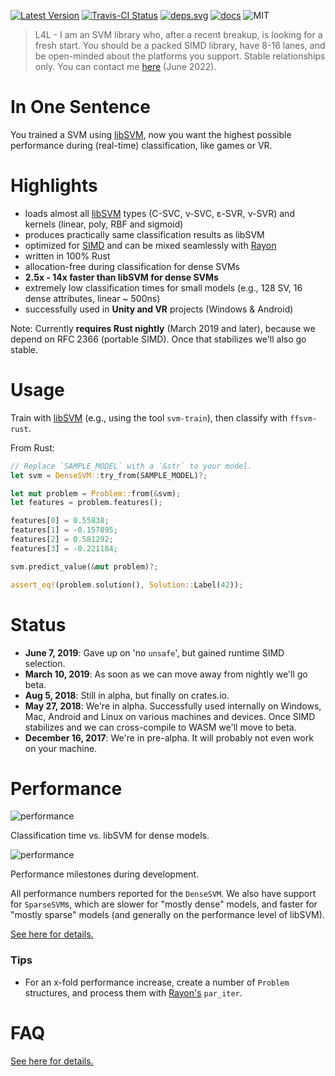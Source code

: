 [![Latest Version]][crates.io]
[![Travis-CI Status]][travis]
[![deps.svg]][deps]
[![docs]][docs.rs]
![MIT]

> L4L - I am an SVM library who, after a recent breakup, is looking for a fresh start. You should be a packed SIMD library, have 8-16 lanes, and be open-minded about the platforms you support. Stable relationships only. You can contact me [here](https://github.com/ralfbiedert/ffsvm-rust/issues/8) (June 2022).


# In One Sentence

You trained a SVM using [libSVM](https://github.com/cjlin1/libsvm), now you want the highest possible performance during (real-time) classification, like games or VR.


# Highlights

* loads almost all [libSVM](https://github.com/cjlin1/libsvm) types (C-SVC, ν-SVC, ε-SVR,  ν-SVR) and kernels (linear, poly, RBF and sigmoid)
* produces practically same classification results as libSVM
* optimized for [SIMD](https://github.com/rust-lang/rfcs/pull/2366) and can be mixed seamlessly with [Rayon](https://github.com/rayon-rs/rayon)
* written in 100% Rust
* allocation-free during classification for dense SVMs
* **2.5x - 14x faster than libSVM for dense SVMs**
* extremely low classification times for small models (e.g., 128 SV, 16 dense attributes, linear ~ 500ns)
* successfully used in **Unity and VR** projects (Windows & Android)


Note: Currently **requires Rust nightly** (March 2019 and later), because we depend on RFC 2366 (portable SIMD). Once that stabilizes we'll also go stable.


# Usage

Train with [libSVM](https://github.com/cjlin1/libsvm) (e.g., using the tool `svm-train`), then classify with `ffsvm-rust`.

From Rust:

```rust
// Replace `SAMPLE_MODEL` with a `&str` to your model.
let svm = DenseSVM::try_from(SAMPLE_MODEL)?;

let mut problem = Problem::from(&svm);
let features = problem.features();

features[0] = 0.55838;
features[1] = -0.157895;
features[2] = 0.581292;
features[3] = -0.221184;

svm.predict_value(&mut problem)?;

assert_eq!(problem.solution(), Solution::Label(42));
```

# Status
* **June 7, 2019**: Gave up on 'no `unsafe`', but gained runtime SIMD selection.
* **March 10, 2019**: As soon as we can move away from nightly we'll go beta.
* **Aug 5, 2018**: Still in alpha, but finally on crates.io.
* **May 27, 2018**: We're in alpha. Successfully used internally on Windows, Mac, Android and Linux
on various machines and devices. Once SIMD stabilizes and we can cross-compile to WASM
we'll move to beta.
* **December 16, 2017**: We're in pre-alpha. It will probably not even work on your machine.


# Performance

![performance](https://raw.githubusercontent.com/ralfbiedert/ffsvm-rust/master/docs/performance_relative.v3.png)

Classification time vs. libSVM for dense models.

![performance](https://raw.githubusercontent.com/ralfbiedert/ffsvm-rust/master/docs/performance_history.v4.png)

Performance milestones during development.

All performance numbers reported for the `DenseSVM`. We also have support for `SparseSVM`s, which are slower for "mostly dense" models, and faster for "mostly sparse" models (and generally on the performance level of libSVM).


[See here for details.](https://github.com/ralfbiedert/ffsvm-rust/blob/master/docs/performance.md)


### Tips

* For an x-fold performance increase, create a number of `Problem` structures, and process them with [Rayon's](https://docs.rs/rayon/1.0.3/rayon/) `par_iter`.


# FAQ

[See here for details.](https://github.com/ralfbiedert/ffsvm-rust/blob/master/docs/FAQ.md)


[travis]: https://travis-ci.org/ralfbiedert/ffsvm-rust
[Travis-CI Status]: https://travis-ci.org/ralfbiedert/ffsvm-rust.svg?branch=master
[Latest Version]: https://img.shields.io/crates/v/ffsvm.svg
[crates.io]: https://crates.io/crates/ffsvm
[MIT]: https://img.shields.io/badge/license-MIT-blue.svg
[docs]: https://docs.rs/ffsvm/badge.svg
[docs.rs]: https://docs.rs/ffsvm/
[deps]: https://deps.rs/repo/github/ralfbiedert/ffsvm-rust
[deps.svg]: https://deps.rs/repo/github/ralfbiedert/ffsvm-rust/status.svg
